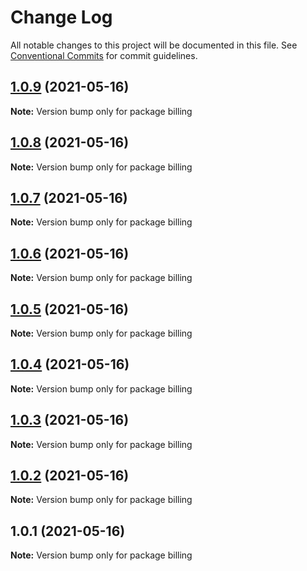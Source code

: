 # Change Log

All notable changes to this project will be documented in this file.
See [Conventional Commits](https://conventionalcommits.org) for commit guidelines.

## [1.0.9](https://github.com/yurikrupnik/mussia6/compare/billing@1.0.8...billing@1.0.9) (2021-05-16)

**Note:** Version bump only for package billing





## [1.0.8](https://github.com/yurikrupnik/mussia6/compare/billing@1.0.7...billing@1.0.8) (2021-05-16)

**Note:** Version bump only for package billing





## [1.0.7](https://github.com/yurikrupnik/mussia6/compare/billing@1.0.6...billing@1.0.7) (2021-05-16)

**Note:** Version bump only for package billing





## [1.0.6](https://github.com/yurikrupnik/mussia6/compare/billing@1.0.5...billing@1.0.6) (2021-05-16)

**Note:** Version bump only for package billing





## [1.0.5](https://github.com/yurikrupnik/mussia6/compare/billing@1.0.4...billing@1.0.5) (2021-05-16)

**Note:** Version bump only for package billing





## [1.0.4](https://github.com/yurikrupnik/mussia6/compare/billing@1.0.3...billing@1.0.4) (2021-05-16)

**Note:** Version bump only for package billing





## [1.0.3](https://github.com/yurikrupnik/mussia6/compare/billing@1.0.2...billing@1.0.3) (2021-05-16)

**Note:** Version bump only for package billing





## [1.0.2](https://github.com/yurikrupnik/mussia6/compare/billing@1.0.1...billing@1.0.2) (2021-05-16)

**Note:** Version bump only for package billing





## 1.0.1 (2021-05-16)

**Note:** Version bump only for package billing
